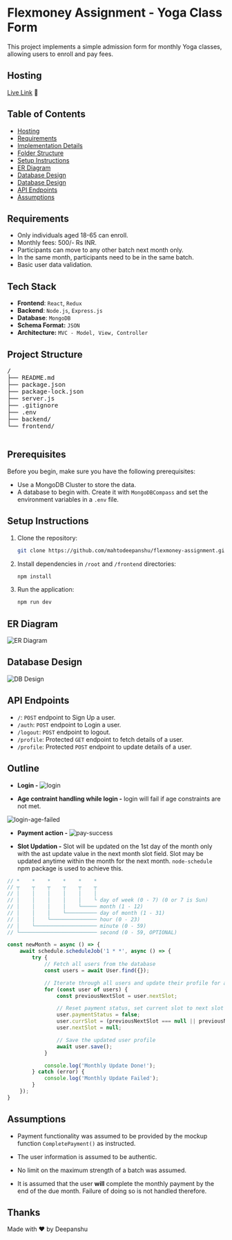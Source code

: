 # Flexmoney Assignment - Yoga Class Form

This project implements a simple admission form for monthly Yoga classes, allowing users to enroll and pay fees.


## Hosting

[Live Link](https://yoga-class-umn3.onrender.com/login) 🔗



## Table of Contents
- [Hosting](#hosting)
- [Requirements](#requirements)
- [Implementation Details](#implementation-details)
- [Folder Structure](#folder-structure)
- [Setup Instructions](#setup-instructions)
- [ER Diagram](#er-diagram)
- [Database Design](#database-design)
- [Database Design](#database-design)
- [API Endpoints](#api-endpoints)
- [Assumptions](#assumptions)



## Requirements

- Only individuals aged 18-65 can enroll.
- Monthly fees: 500/- Rs INR.
- Participants can move to any other batch next month only.
- In the same month, participants need to be in the same batch.
- Basic user data validation.

## Tech Stack

- **Frontend**: `React`, `Redux`
- **Backend**: `Node.js`, `Express.js`
- **Database**: `MongoDB`
- **Schema Format:** `JSON`
- **Architecture:** `MVC - Model, View, Controller`

## Project Structure

<pre>
/
├── README.md
├── package.json
├── package-lock.json
├── server.js
├── .gitignore
├── .env
├── backend/
└── frontend/

</pre>

## Prerequisites

Before you begin, make sure you have the following prerequisites:

- Use a MongoDB Cluster to store the data.
- A database to begin with. Create it with `MongoDBCompass` and set the environment variables in a `.env` file.

## Setup Instructions

1. Clone the repository:

    ```bash
    git clone https://github.com/mahtodeepanshu/flexmoney-assignment.git
    ```

3. Install dependencies in `/root` and `/frontend` directories:

    ```sh
    npm install
    ```
4. Run the application:

    ```sh
    npm run dev
    ```

## ER Diagram

![ER Diagram](/assets/database-er.png)

## Database Design
![DB Design](/assets/db-design.jpeg)


## API Endpoints

- `/`: `POST` endpoint to Sign Up a user.
- `/auth`: `POST` endpoint to Login a user.
- `/logout`: `POST` endpoint to logout.
- `/profile`: Protected `GET` endpoint to fetch details of a user.
- `/profile`: Protected `POST` endpoint to update details of a user.

## Outline

- **Login -**
![login](/assets/login.gif)

- **Age contraint handling while login -** login will fail if age constraints are not met.
    
![login-age-failed](/assets/login-age-failed.gif)
 

- **Payment action -** 
![pay-success](/assets/pay-success.gif)


- **Slot Updation -** Slot will be updated on the 1st day of the month only with the ast update value in the next month slot field. Slot may be updated anytime within the month for the next month. `node-schedule` npm package is used to achieve this.

```javascript
// *    *    *    *    *    *
// ┬    ┬    ┬    ┬    ┬    ┬
// │    │    │    │    │    │
// │    │    │    │    │    └ day of week (0 - 7) (0 or 7 is Sun)
// │    │    │    │    └───── month (1 - 12)
// │    │    │    └────────── day of month (1 - 31)
// │    │    └─────────────── hour (0 - 23)
// │    └──────────────────── minute (0 - 59)
// └───────────────────────── second (0 - 59, OPTIONAL)

const newMonth = async () => {
    await schedule.scheduleJob('1 * *', async () => {
        try {
            // Fetch all users from the database
            const users = await User.find({});

            // Iterate through all users and update their profile for a new month
            for (const user of users) {
                const previousNextSlot = user.nextSlot;

                // Reset payment status, set current slot to next slot (or 6-7AM if not set), and clear the next slot
                user.paymentStatus = false;
                user.currSlot = (previousNextSlot === null || previousNextSlot === '') ? '6-7AM' : previousNextSlot;
                user.nextSlot = null;

                // Save the updated user profile
                await user.save();
            }

            console.log('Monthly Update Done!');
        } catch (error) {
            console.log('Monthly Update Failed');
        }
    });
}
```

## Assumptions
-  Payment functionality was assumed to be provided by the 
mockup function `CompletePayment()` as instructed.

- The user information is assumed to be authentic.

- No limit on the maximum strength of a batch was assumed.

- It is assumed that the user **will** complete the monthly payment by the end of the due month. Failure of doing so is not handled therefore.

## Thanks
Made with ❤️ by Deepanshu